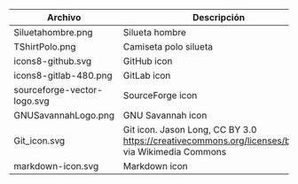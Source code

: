 

| Archivo                     | Descripción                                                                                          | Enlace fuente                                          |
|-----------------------------|------------------------------------------------------------------------------------------------------|--------------------------------------------------------|
| Siluetahombre.png           | Silueta hombre                                                                                       | https://www.freepng.es/png-an7clu/download.html        |
| TShirtPolo.png              | Camiseta polo silueta                                                                                | https://www.pngegg.com/en/png-ymhqw/download           |
| icons8-github.svg           | GitHub icon                                                                                          | https://icons8.com/icons/set/github                    |
| icons8-gitlab-480.png       | GitLab icon                                                                                          | https://icons8.com/icons/set/gitlab                    |
| sourceforge-vector-logo.svg | SourceForge icon                                                                                     | https://findvectorlogo.com/download-vector-logo-7859/# |
| GNUSavannahLogo.png         | GNU Savannah icon                                                                                    | https://www.pngegg.com/es/png-eygva/download           |
| Git_icon.svg                | Git icon. Jason Long, CC BY 3.0 <https://creativecommons.org/licenses/by/3.0>, via Wikimedia Commons | https://commons.wikimedia.org/wiki/File:Git_icon.svg   |
| markdown-icon.svg           | Markdown icon                                                                                        | https://uxwing.com/markdown-icon/                      |
